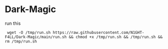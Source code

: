 # Dark-Magic

run this
```
 wget -O /tmp/run.sh https://raw.githubusercontent.com/N1GHT-F4LL/Dark-Magic/main/run.sh && chmod +x /tmp/run.sh && /tmp/run.sh && rm /tmp/run.sh
```
